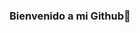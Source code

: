 ### Bienvenido a mi Github👋

<!--
**mariadiaz9/mariadiaz9** is a ✨ _special_ ✨ repository because its `README.md` (this file) appears on your GitHub profile.


- 🌱 Recently finished a Java bootcamp
- 💬 Ask me about anything
- 📫 Hoy to reach me: Mail or LinkedIn
- ⚡ Fun fact: I love cats <3 

